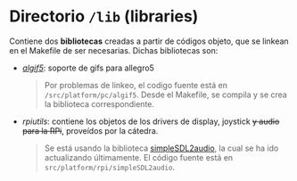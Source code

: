 # Directorio `/lib` (libraries)

Contiene dos **bibliotecas** creadas a partir de códigos objeto, que se linkean en el Makefile de ser necesarias. Dichas bibliotecas son:

- *[algif5](https://github.com/allefant/algif5)*: soporte de gifs para allegro5
  
	> Por problemas de linkeo, el codigo fuente está en `/src/platform/pc/algif5`. Desde el Makefile, se compila y se crea la biblioteca correspondiente.

- *rpiutils*: contiene los objetos de los drivers de display, joystick ~~y audio para la RPi~~, proveídos por la cátedra.
	> Se está usando la biblioteca [simpleSDL2audio](https://github.com/jakebesworth/Simple-SDL2-Audio), la cual se ha ido actualizando últimamente. El código fuente está en `src/platform/rpi/simpleSDL2audio`.

